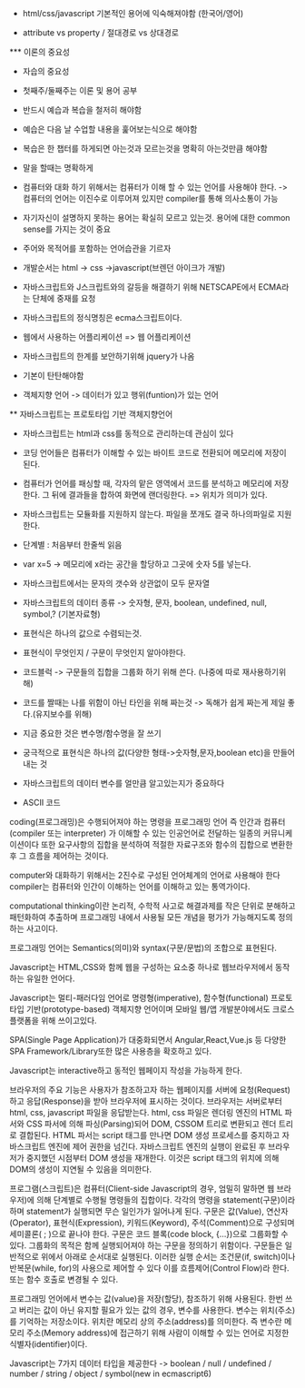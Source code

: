 * html/css/javascript 기본적인 용어에 익숙해져야함 (한국어/영어)

* attribute vs property / 절대경로 vs 상대경로

*** 이론의 중요성

* 자습의 중요성

* 첫째주/둘째주는 이론 및 용어 공부

* 반드시 예습과 복습을 철저히 해야함

* 예습은 다음 날 수업할 내용을 훑어보는식으로 해야함

* 복습은 한 챕터를 하게되면 아는것과 모르는것을 명확히 아는것만큼 해야함

* 말을 할때는 명확하게 

* 컴퓨터와 대화 하기 위해서는 컴퓨터가 이해 할 수 있는 언어를 사용해야 한다.
  -> 컴퓨터의 언어는 이진수로 이루어져 있지만 compiler를 통해 의사소통이 가능

* 자기자신이 설명하지 못하는 용어는 확실히 모르고 있는것. 
  용어에 대한 common sense를 가지는 것이 중요

* 주어와 목적어를 포함하는 언어습관을 기르자

* 개발순서는 html -> css ->javascript(브렌던 아이크가 개발)

* 자바스크립트와 J스크립트와의 갈등을 해결하기 위해 NETSCAPE에서 ECMA라는 단체에 중재를 요청

* 자바스크립트의 정식명칭은 ecma스크립트이다.

* 웹에서 사용하는 어플리케이션 => 웹 어플리케이션

* 자바스크립트의 한계를 보안하기위해 jquery가 나옴
 
* 기본이 탄탄해야함 

* 객체지향 언어 -> 데이터가 있고 행위(funtion)가 있는 언어 

** 자바스크립트는 프로토타입 기반 객체지향언어

* 자바스크립트는 html과 css를 동적으로 관리하는데 관심이 있다

* 코딩 언어들은 컴퓨터가 이해할 수 있는 바이트 코드로 전환되어 메모리에 저장이 된다.

* 컴퓨터가 언어를 패싱할 때, 각자의 맡은 영역에서 코드를 분석하고 메모리에 저장한다.
   그 뒤에 결과들을 합하여 화면에 랜더링한다. => 위치가 의미가 있다.

* 자바스크립트는 모듈화를 지원하지 않는다. 파일을 쪼개도 결국 하나의파일로 지원한다.

* 단계별 : 처음부터 한줄씩 읽음 

* var x=5 -> 메모리에 x라는 공간을 할당하고 그곳에 숫자 5를 넣는다. 

* 자바스크립트에서는 문자의 갯수와 상관없이 모두 문자열

* 자바스크립트의 데이터 종류 -> 숫자형, 문자, boolean, undefined, null, symbol,? (기본자료형)

* 표현식은 하나의 값으로 수렴되는것.

* 표현식이 무엇인지 / 구문이 무엇인지 알아야한다.

* 코드블럭 -> 구문들의 집합을 그룹화 하기 위해 쓴다. (나중에 따로 재사용하기위해)

* 코드를 짤때는 나를 위함이 아닌 타인을 위해 짜는것 -> 독해가 쉽게 짜는게 제일 좋다.(유지보수를 위해)

* 지금 중요한 것은 변수명/함수명을 잘 쓰기

* 궁극적으로 표현식은 하나의 값(다양한 형태->숫자형,문자,boolean etc)을 만들어 내는 것

* 자바스크립트의 데이터 변수를 얼만큼 알고있는지가 중요하다
 
* ASCII 코드



coding(프로그래밍)은 수행되어져야 하는 명령을 프로그래밍 언어 즉 인간과 컴퓨터(compiler 또는 interpreter)
가 이해할 수 있는 인공언어로 전달하는 일종의 커뮤니케이션이다
또한 요구사항의 집합을 분석하여 적절한 자료구조와 함수의 집합으로 변환한 후
그 흐름을 제어하는 것이다. 

computer와 대화하기 위해서는 2진수로 구성된 언어체계의 언어로 사용해야 한다
compiler는 컴퓨터와 인간이 이해하는 언어를 이해하고 있는 통역가이다. 

computational thinking이란 논리적, 수학적 사고로 해결과제를 작은 단위로 분해하고
패턴화하여 추출하며 프로그래밍 내에서 사용될 모든 개념을 평가가 가능해지도록 정의하는
사고이다.


프로그래밍 언어는 Semantics(의미)와 syntax(구문/문법)의 조합으로 표현된다.

Javascript는 HTML,CSS와 함께 웹을 구성하는 요소중 하나로 웹브라우저에서
동작하는 유일한 언어다. 

Javascript는 멀티-패러다임 언어로 명령형(imperative), 함수형(functional)
프로토타입 기반(prototype-based) 객체지향 언어이며 모바일 웹/앱 개발분야에서도
크로스 플랫폼을 위해 쓰이고있다.

SPA(Single Page Application)가 대중화되면서 Angular,React,Vue.js 등
다양한 SPA Framework/Library또한 많은 사용층을 확호하고 있다.

Javascript는 interactive하고 동적인 웹페이지 작성을 가능하게 한다. 

브라우저의 주요 기능은 사용자가 참조하고자 하는 웹페이지를 서버에 요청(Request)하고 응답(Response)을 받아 브라우저에 표시하는 것이다. 
브라우저는 서버로부터 html, css, javascript 파일을 응답받는다. html, css 파일은 렌더링 엔진의 HTML 파서와 CSS 파서에 의해 파싱(Parsing)되어 DOM, CSSOM 트리로 변환되고 렌더 트리로 결합된다.
HTML 파서는 script 태그를 만나면 DOM 생성 프로세스를 중지하고 자바스크립트 엔진에 제어 권한을 넘긴다. 
자바스크립트 엔진의 실행이 완료된 후 브라우저가 중지했던 시점부터 DOM 생성을 재개한다. 이것은 script 태그의 위치에 의해 DOM의 생성이 지연될 수 있음을 의미한다.

프로그램(스크립트)은 컴퓨터(Client-side Javascript의 경우, 엄밀히 말하면 웹 브라우저)에 의해 단계별로 수행될 명령들의 집합이다.
각각의 명령을 statement(구문)이라 하며 statement가 실행되면 무슨 일인가가 일어나게 된다.
구문은 값(Value), 연산자(Operator), 표현식(Expression), 키워드(Keyword), 주석(Comment)으로 구성되며 세미콜론( ; )으로 끝나야 한다.
구문은 코드 블록(code block, {…})으로 그룹화할 수 있다. 그룹화의 목적은 함께 실행되어져야 하는 구문을 정의하기 위함이다.
구문들은 일반적으로 위에서 아래로 순서대로 실행된다. 이러한 실행 순서는 조건문(if, switch)이나 반복문(while, for)의 사용으로 제어할 수 있다 이를 흐름제어(Control Flow)라 한다. 
또는 함수 호출로 변경될 수 있다.

프로그래밍 언어에서 변수는 값(value)을 저장(할당), 참조하기 위해 사용된다. 
한번 쓰고 버리는 값이 아닌 유지할 필요가 있는 값의 경우, 변수를 사용한다.
변수는 위치(주소)를 기억하는 저장소이다. 위치란 메모리 상의 주소(address)를 의미한다. 
즉 변수란 메모리 주소(Memory address)에 접근하기 위해 사람이 이해할 수 있는 언어로 지정한 식별자(identifier)이다.

Javascript는 7가지 데이터 타입을 제공한다
-> boolean / null / undefined / number / string / object / symbol(new in ecmascript6)